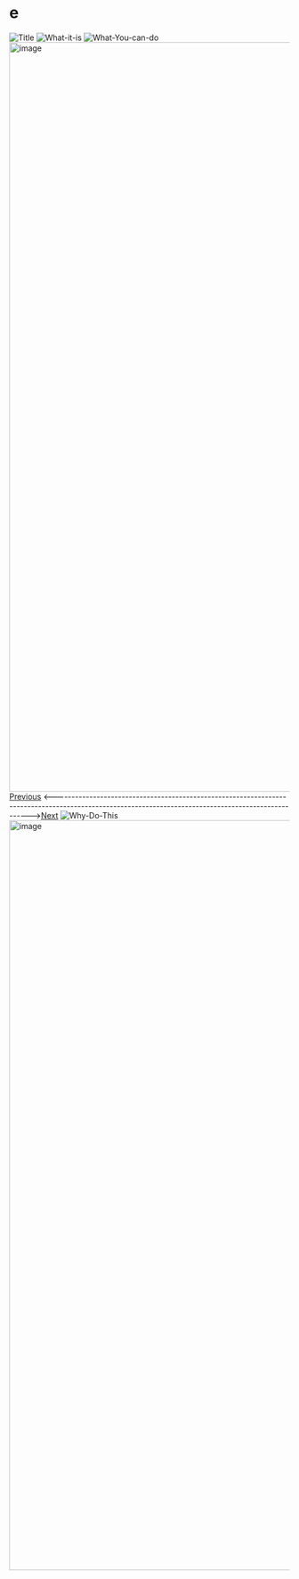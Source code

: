 # e 
![Title](https://github.com/user-attachments/assets/8d694465-3481-4a23-93d8-dfde47700cac)
![What-it-is](https://github.com/user-attachments/assets/e5bd1716-c966-4e28-970d-c4d3ab610a7e)
![What-You-can-do](https://github.com/user-attachments/assets/34987082-0b45-4920-a341-9d13c4b00670)
<img width="1345" alt="image" src="https://github.com/user-attachments/assets/47a2017b-54f5-4b63-a32a-49233d79e465" />
[Previous](/d) <----------------------------------------------------------------------------------------------------------------------------------------------------->[Next](/)
![Why-Do-This](https://github.com/user-attachments/assets/256480e5-4a46-493c-b060-ef33f14fe7aa)
<img width="1346" alt="image" src="https://github.com/user-attachments/assets/c1ca484e-6d2a-477d-9f0c-6fa741314fe1" />
